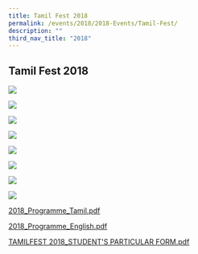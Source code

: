 ```yaml
---
title: Tamil Fest 2018
permalink: /events/2018/2018-Events/Tamil-Fest/
description: ""
third_nav_title: "2018"
---
```



## Tamil Fest 2018

![](/images/TamilFest_FrontPageUpdated.png)

![](/images/TamilFest2018_1-850x1024.jpeg)

![](/images/TamilFest2018_2.jpeg)

![](/images/TamilFest2018_3.jpeg)

![](/images/TamilFest2018_4.jpeg)

![](/images/TamilFest2018_Session1.jpeg)

![](/images/TamilFest2018_Session2.jpeg)

![](/images/TamilFest2018_4.jpeg)

[2018_Programme_Tamil.pdf](/files/2018_Programme-_Tamil.pdf)

[2018_Programme_English.pdf](/files/2018_Programme_English.pdf)

[TAMILFEST 2018_STUDENT'S PARTICULAR FORM.pdf](/files/TAMILF_1.pdf)
